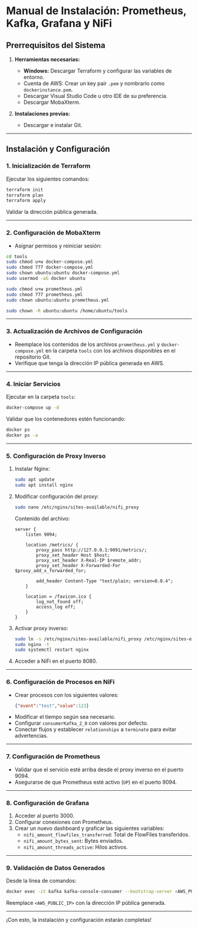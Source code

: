 # Manual de Instalación: Prometheus, Kafka, Grafana y NiFi

## Prerrequisitos del Sistema
1. **Herramientas necesarias:**
   - **Windows:** Descargar Terraform y configurar las variables de entorno.
   - Cuenta de AWS: Crear un key pair `.pem` y nombrarlo como `dockerinstance.pem`.
   - Descargar Visual Studio Code u otro IDE de su preferencia.
   - Descargar MobaXterm.

2. **Instalaciones previas:**
   - Descargar e instalar Git.

---

## Instalación y Configuración

### 1. Inicialización de Terraform
Ejecutar los siguientes comandos:
```bash
terraform init
terraform plan
terraform apply
```

Validar la dirección pública generada.

---

### 2. Configuración de MobaXterm
- Asignar permisos y reiniciar sesión:
```bash
cd tools
sudo chmod u+w docker-compose.yml
sudo chmod 777 docker-compose.yml
sudo chown ubuntu:ubuntu docker-compose.yml
sudo usermod -aG docker ubuntu

sudo chmod u+w prometheus.yml
sudo chmod 777 prometheus.yml
sudo chown ubuntu:ubuntu prometheus.yml

sudo chown -R ubuntu:ubuntu /home/ubuntu/tools
```

---

### 3. Actualización de Archivos de Configuración
- Reemplace los contenidos de los archivos `prometheus.yml` y `docker-compose.yml` en la carpeta `tools` con los archivos disponibles en el repositorio Git.
- Verifique que tenga la dirección IP pública generada en AWS.

---

### 4. Iniciar Servicios
Ejecutar en la carpeta `tools`:
```bash
docker-compose up -d
```

Validar que los contenedores estén funcionando:
```bash
docker ps
docker ps -a
```

---

### 5. Configuración de Proxy Inverso
1. Instalar Nginx:
   ```bash
   sudo apt update
   sudo apt install nginx
   ```

2. Modificar configuración del proxy:
   ```bash
   sudo nano /etc/nginx/sites-available/nifi_proxy
   ```

   Contenido del archivo:
   ```nginx
   server {
       listen 9094;

       location /metrics/ {
           proxy_pass http://127.0.0.1:9091/metrics/;
           proxy_set_header Host $host;
           proxy_set_header X-Real-IP $remote_addr;
           proxy_set_header X-Forwarded-For $proxy_add_x_forwarded_for;

           add_header Content-Type "text/plain; version=0.0.4";
       }

       location = /favicon.ico {
           log_not_found off;
           access_log off;
       }
   }
   ```

3. Activar proxy inverso:
   ```bash
   sudo ln -s /etc/nginx/sites-available/nifi_proxy /etc/nginx/sites-enabled/
   sudo nginx -t
   sudo systemctl restart nginx
   ```

4. Acceder a NiFi en el puerto 8080.

---

### 6. Configuración de Procesos en NiFi
- Crear procesos con los siguientes valores:
  ```json
  {"event":"test","value":123}
  ```
- Modificar el tiempo según sea necesario.
- Configurar `consumerKafka_2_0` con valores por defecto.
- Conectar flujos y establecer `relationships` a `terminate` para evitar advertencias.

---

### 7. Configuración de Prometheus
- Validar que el servicio esté arriba desde el proxy inverso en el puerto 9094.
- Asegurarse de que Prometheus esté activo (`UP`) en el puerto 9094.

---

### 8. Configuración de Grafana
1. Acceder al puerto 3000.
2. Configurar conexiones con Prometheus.
3. Crear un nuevo dashboard y graficar las siguientes variables:
   - `nifi_amount_flowfiles_transferred`: Total de FlowFiles transferidos.
   - `nifi_amount_bytes_sent`: Bytes enviados.
   - `nifi_amount_threads_active`: Hilos activos.

---

### 9. Validación de Datos Generados
Desde la línea de comandos:
```bash
docker exec -it kafka kafka-console-consumer --bootstrap-server <AWS_PUBLIC_IP>:9092 --topic metrics_topic --from-beginning
```

Reemplace `<AWS_PUBLIC_IP>` con la dirección IP pública generada.

---

¡Con esto, la instalación y configuración estarán completas!
